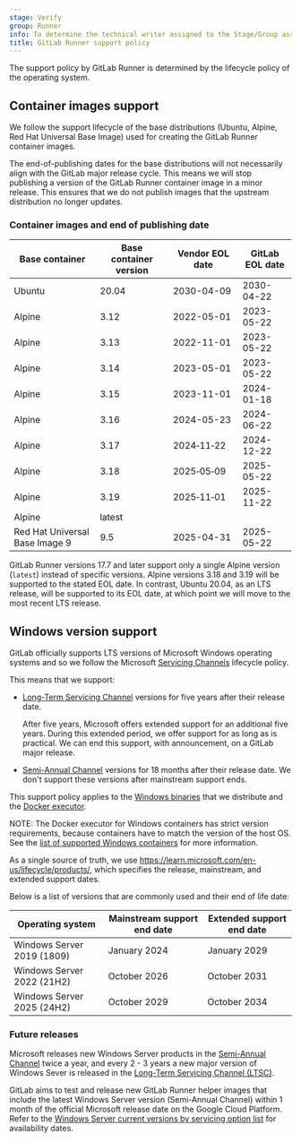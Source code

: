 ```yaml
---
stage: Verify
group: Runner
info: To determine the technical writer assigned to the Stage/Group associated with this page, see https://handbook.gitlab.com/handbook/product/ux/technical-writing/#assignments
title: GitLab Runner support policy
---
```


The support policy by GitLab Runner is determined by the lifecycle policy of the operating system.

## Container images support

We follow the support lifecycle of the base distributions (Ubuntu, Alpine, Red Hat Universal Base Image) used for creating the GitLab Runner container images.

The end-of-publishing dates for the base distributions will not necessarily align with the GitLab major release cycle. This means we will stop publishing a version of the GitLab Runner container image in a minor release. This ensures that we do not publish images that the upstream distribution no longer updates.

### Container images and end of publishing date

| Base container                 | Base container version | Vendor EOL date | GitLab EOL date |
|--------------------------------|------------------------|-----------------|-----------------|
| Ubuntu                         | 20.04                  | 2030-04-09      | 2030-04-22      |
| Alpine                         | 3.12                   | 2022-05-01      | 2023-05-22      |
| Alpine                         | 3.13                   | 2022-11-01      | 2023-05-22      |
| Alpine                         | 3.14                   | 2023-05-01      | 2023-05-22      |
| Alpine                         | 3.15                   | 2023-11-01      | 2024-01-18      |
| Alpine                         | 3.16                   | 2024-05-23      | 2024-06-22      |
| Alpine                         | 3.17                   | 2024‑11‑22      | 2024-12-22      |
| Alpine                         | 3.18                   | 2025‑05‑09      | 2025-05-22      |
| Alpine                         | 3.19                   | 2025‑11‑01      | 2025-11-22      |
| Alpine                         | latest                 |                 |                 |
| Red Hat Universal Base Image 9 | 9.5                    | 2025-04-31      | 2025-05-22      |

GitLab Runner versions 17.7 and later support only a single Alpine version (`latest`) instead of specific versions.
Alpine versions 3.18 and 3.19 will be supported to the stated EOL date. In contrast, Ubuntu 20.04, as an LTS release,
will be supported to its EOL date, at which point we will move to the most recent LTS release.

## Windows version support

GitLab officially supports LTS versions of Microsoft Windows operating systems and so we follow the Microsoft
[Servicing Channels](https://learn.microsoft.com/en-us/windows/deployment/update/waas-overview#servicing-channels) lifecycle policy.

This means that we support:

- [Long-Term Servicing Channel](https://learn.microsoft.com/en-us/windows/deployment/update/waas-overview#long-term-servicing-channel)
  versions for five years after their release date.

  After five years, Microsoft offers extended support for an additional five years.
  During this extended period, we offer support for as long as is practical.
  We can end this support, with announcement, on a GitLab major release.
- [Semi-Annual Channel](https://learn.microsoft.com/en-us/windows/deployment/update/waas-overview#semi-annual-channel)
  versions for 18 months after their release date. We don't support
  these versions after mainstream support ends.

This support policy applies to the [Windows binaries](windows.md#installation) that we
distribute and the [Docker executor](../executors/docker.md#supported-windows-versions).

NOTE:
The Docker executor for Windows containers has strict version
requirements, because containers have to match the version of the host
OS. See the [list of supported Windows containers](../executors/docker.md#supported-windows-versions)
for more information.

As a single source of truth, we use <https://learn.microsoft.com/en-us/lifecycle/products/>,
which specifies the release, mainstream, and extended support dates.

Below is a list of versions that are commonly used and their end of life
date:

| Operating system            | Mainstream support end date | Extended support end date |
|-----------------------------|---------------------| ------------------|
| Windows Server 2019 (1809)  | January 2024        | January 2029      |
| Windows Server 2022 (21H2)  | October 2026        | October 2031      |
| Windows Server 2025 (24H2)  | October 2029        | October 2034      |

### Future releases

Microsoft releases new Windows Server products in the
[Semi-Annual Channel](https://learn.microsoft.com/en-us/windows-server/get-started/servicing-channels-comparison#semi-annual-channel)
twice a year, and every 2 - 3 years a new major version of Windows Sever
is released in the
[Long-Term Servicing Channel (LTSC)](https://learn.microsoft.com/en-us/windows-server/get-started/servicing-channels-comparison#long-term-servicing-channel-ltsc).

GitLab aims to test and release new GitLab Runner helper images that
include the latest Windows Server version (Semi-Annual Channel) within 1
month of the official Microsoft release date on the Google Cloud Platform. Refer to the
[Windows Server current versions by servicing option list](https://learn.microsoft.com/en-us/windows-server/get-started/windows-server-release-info#windows-server-current-versions-by-servicing-option)
for availability dates.
